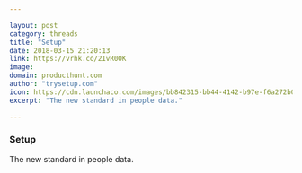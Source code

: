 ```yaml
---

layout: post
category: threads
title: "Setup"
date: 2018-03-15 21:20:13
link: https://vrhk.co/2IvR0OK
image: 
domain: producthunt.com
author: "trysetup.com"
icon: https://cdn.launchaco.com/images/bb842315-bb44-4142-b97e-f6a272b0853f.png
excerpt: "The new standard in people data."

---
```


### Setup

The new standard in people data.